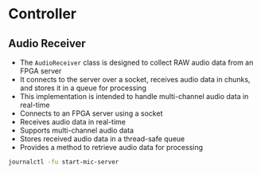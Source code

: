 # Controller


## Audio Receiver
- The `AudioReceiver` class is designed to collect RAW audio data from an FPGA server
- It connects to the server over a socket, receives audio data in chunks, and stores it in a queue for processing
- This implementation is intended to handle multi-channel audio data in real-time
- Connects to an FPGA server using a socket
- Receives audio data in real-time
- Supports multi-channel audio data
- Stores received audio data in a thread-safe queue
- Provides a method to retrieve audio data for processing




```zsh
journalctl -fu start-mic-server
```







